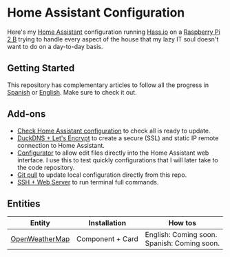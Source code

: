 # Home Assistant Configuration

Here's my [Home Assistant](https://home-assistant.io/) configuration running [Hass.io](https://www.home-assistant.io/hassio/) on a [Raspberry Pi 2 B](https://www.raspberrypi.org/products/raspberry-pi-2-model-b/) trying to handle every aspect of the house that my lazy IT soul doesn't want to do on a day-to-day basis.

## Getting Started

This repository has complementary articles to follow all the progress in [Spanish](https://www.nocountryforgeeks.com/domotizando-nuestra-casa-con-home-assistant/) or [English](https://www.danielmartingonzalez.com/domotizing-our-house-with-home-assistant-readme.html). Make sure to check it out.

## Add-ons

- [Check Home Assistant configuration](https://github.com/home-assistant/hassio-addons/tree/master/check_config) to check all is ready to update.
- [DuckDNS + Let's Encrypt](https://www.home-assistant.io/addons/duckdns/) to create a secure (SSL) and static IP remote connection to Home Assistant.
- [Configurator](https://www.home-assistant.io/addons/configurator) to allow edit files directly into the Home Assistant web interface. I use this to test quickly configurations that I will later take to the code repository.
- [Git pull](https://www.home-assistant.io/addons/git_pull/) to update local configuration directly from this repo.
- [SSH + Web Server](https://github.com/hassio-addons/addon-ssh) to run terminal full commands.

## Entities

| Entity | Installation | How tos |
|---|---|---|
| [OpenWeatherMap](https://openweathermap.org/) | Component + Card | English: Coming soon. <br/> Spanish: Coming soon. |
